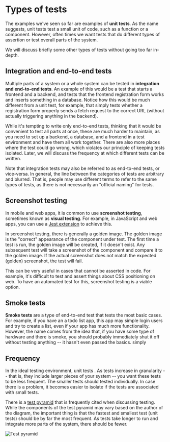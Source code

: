 # Types of tests
The examples we've seen so far are examples of **unit tests**. As the name
suggests, unit tests test a small unit of code, such as a function or a
component. However, often times we want tests that do different types of
assertion or test overall parts of the system.

We will discuss briefly some other types of tests without going too far
in-depth. 

## Integration and end-to-end tests
Multiple parts of a system or a whole system can be tested in **integration and end-to-end tests**. An example of this would be a test that starts a frontend and a backend, and tests that the frontend registration form works and inserts something in a database. Notice how this would be much different from a unit test, for example, that simply tests whether a registration form properly sends a fetch request to the correct URL (without actually triggering anything in the backend).

While it's tempting to write only end-to-end tests, thinking that it would be
convenient to test all parts at once, these are much harder to
maintain, as you need to set up a backend, a database, and a frontend in a test
environment and have them all work together. There are also more places where
the test could go wrong, which violates our principle of keeping tests isolated.
Later, we will discuss the frequency at which different tests can be written.

Note that integration tests
 may also be referred to as end-to-end tests, or vice-versa. In general, the
line between the categories of tests are arbitrary and blurred. That is, people
may use different terms to refer to the same types of tests, as there is not
necessarily an "official naming" for tests.

## Screenshot testing
In mobile and web apps, it is common to use **screenshot testing**, sometimes
known as **visual testing**. For example, in JavaScript and web apps, you can
use a [Jest
extension](https://bonitasoft.medium.com/automated-visual-regression-testing-with-typescript-puppeteer-jest-and-jest-image-snapshot-2250348bb334)
to achieve this.

In screenshot testing, there is generally a golden image. The golden image is
the "correct" appearance of the component under test. The first time a test is
run, the golden image will be created, if it doesn't exist. Any subsequent test
will take a screenshot of the component and compare it to the golden image. If
the actual screenshot does not match the expected (golden) screenshot, the test
will fail.

This can be very useful in cases that cannot be asserted in code. For example,
it's difficult to test and assert things about CSS positioning on web. To have
an automated test for this, screenshot testing is a viable option.

## Smoke tests
**Smoke tests** are a type of end-to-end test that tests the most basic cases.
For example, if you have an a todo list app, this app may simple login users and
try to create a list, even if your app has much more functionality. However, the
name comes from the idea that, if you have some type of hardware and there is
smoke, you should probably immediately shut it off without testing anything --
it hasn't even passed the basics.
simply 
## Frequency
In the ideal testing environment, unit tests . As tests increase in granularity
-- that is, they include larger pieces of your system -- you want these tests to
be less frequent. The smaller tests should tested individually. In case there is
a problem, it becomes easier to isolate if the tests are associated with small
tests.

There is a [test
pyramid](https://martinfowler.com/articles/practical-test-pyramid.html) that is
frequently cited when discussing testing. While the components of the test
pyramid may vary based on the author of the diagram, the important thing is that
the fastest and smallest test (unit tests) should be by far the most frequent.
As tests take longer to run and integrate more parts of the system, there should
be fewer.

![Test pyramid](assets/test-pyramid.png)
